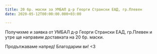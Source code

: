 ```yaml
---
title: 20 бр. маски за УМБАЛ д-р Георги Странски ЕАД, гр.Плевен
date: 2020-05-12T00:00:00.000+03:00

---
```

Получихме и заявка от УМБАЛ д-р Георги Странски ЕАД, гр.Плевен и утре ще направим доставката на 20 бр. маски.

Продължаваме напред! Благодарим ви! <3